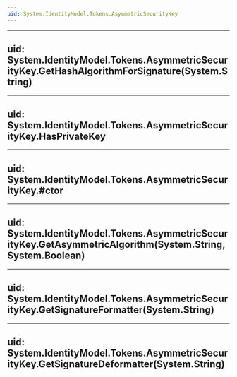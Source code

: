 ```yaml
---
uid: System.IdentityModel.Tokens.AsymmetricSecurityKey
---
```


---
uid: System.IdentityModel.Tokens.AsymmetricSecurityKey.GetHashAlgorithmForSignature(System.String)
---

---
uid: System.IdentityModel.Tokens.AsymmetricSecurityKey.HasPrivateKey
---

---
uid: System.IdentityModel.Tokens.AsymmetricSecurityKey.#ctor
---

---
uid: System.IdentityModel.Tokens.AsymmetricSecurityKey.GetAsymmetricAlgorithm(System.String,System.Boolean)
---

---
uid: System.IdentityModel.Tokens.AsymmetricSecurityKey.GetSignatureFormatter(System.String)
---

---
uid: System.IdentityModel.Tokens.AsymmetricSecurityKey.GetSignatureDeformatter(System.String)
---
